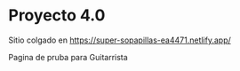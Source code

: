 # Proyecto 4.0

Sitio colgado en https://super-sopapillas-ea4471.netlify.app/

Pagina de pruba para Guitarrista


